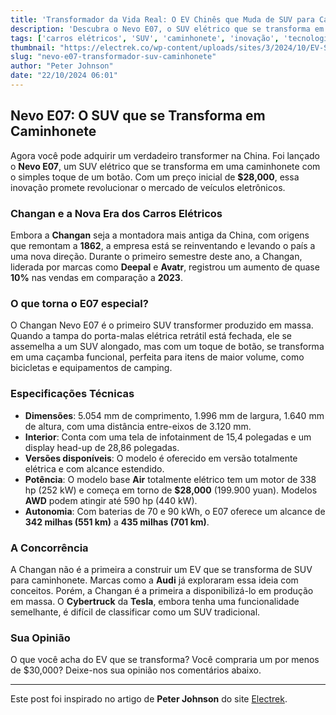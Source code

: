 ```yaml
---
title: 'Transformador da Vida Real: O EV Chinês que Muda de SUV para Caminhonete'
description: 'Descubra o Nevo E07, o SUV elétrico que se transforma em caminhonete por apenas $28,000.'
tags: ['carros elétricos', 'SUV', 'caminhonete', 'inovação', 'tecnologia']
thumbnail: "https://electrek.co/wp-content/uploads/sites/3/2024/10/EV-SUV-pickup-2.jpeg?quality=82&strip=all&w=1400"
slug: "nevo-e07-transformador-suv-caminhonete"
author: "Peter Johnson"
date: "22/10/2024 06:01"
---
```


## Nevo E07: O SUV que se Transforma em Caminhonete

Agora você pode adquirir um verdadeiro transformer na China. Foi lançado o **Nevo E07**, um SUV elétrico que se transforma em uma caminhonete com o simples toque de um botão. Com um preço inicial de **$28,000**, essa inovação promete revolucionar o mercado de veículos eletrônicos.

### Changan e a Nova Era dos Carros Elétricos
Embora a **Changan** seja a montadora mais antiga da China, com origens que remontam a **1862**, a empresa está se reinventando e levando o país a uma nova direção. Durante o primeiro semestre deste ano, a Changan, liderada por marcas como **Deepal** e **Avatr**, registrou um aumento de quase **10%** nas vendas em comparação a **2023**.

### O que torna o E07 especial?
O Changan Nevo E07 é o primeiro SUV transformer produzido em massa. Quando a tampa do porta-malas elétrica retrátil está fechada, ele se assemelha a um SUV alongado, mas com um toque de botão, se transforma em uma caçamba funcional, perfeita para itens de maior volume, como bicicletas e equipamentos de camping.

### Especificações Técnicas
- **Dimensões**: 5.054 mm de comprimento, 1.996 mm de largura, 1.640 mm de altura, com uma distância entre-eixos de 3.120 mm.
- **Interior**: Conta com uma tela de infotainment de 15,4 polegadas e um display head-up de 28,86 polegadas.
- **Versões disponíveis**: O modelo é oferecido em versão totalmente elétrica e com alcance estendido. 
- **Potência**: O modelo base **Air** totalmente elétrico tem um motor de 338 hp (252 kW) e começa em torno de **$28,000** (199.900 yuan). Modelos **AWD** podem atingir até 590 hp (440 kW).
- **Autonomia**: Com baterias de 70 e 90 kWh, o E07 oferece um alcance de **342 milhas (551 km)** a **435 milhas (701 km)**.

### A Concorrência
A Changan não é a primeira a construir um EV que se transforma de SUV para caminhonete. Marcas como a **Audi** já exploraram essa ideia com conceitos. Porém, a Changan é a primeira a disponibilizá-lo em produção em massa. O **Cybertruck** da **Tesla**, embora tenha uma funcionalidade semelhante, é difícil de classificar como um SUV tradicional.

### Sua Opinião
O que você acha do EV que se transforma? Você compraria um por menos de $30,000? Deixe-nos sua opinião nos comentários abaixo.

---

Este post foi inspirado no artigo de **Peter Johnson** do site [Electrek](https://electrek.co/2024/10/21/real-life-transformer-28k-chinese-ev-shifts-suv-pickup/).